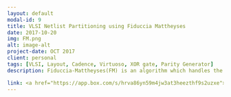 ```yaml
---
layout: default
modal-id: 9
title: VLSI Netlist Partitioning using Fiduccia Mattheyses
date: 2017-10-20
img: FM.png
alt: image-alt
project-date: OCT 2017
client: personal
tags: [VLSI, Layout, Cadence, Virtuoso, XOR gate, Parity Generator]
description: Fiduccia-Mattheyses(FM) is an algorithm which handles the problem of dividing a large netlist, with many nodes, into two sets under particular size constraints. Partitioning is a key part of Very Large-Scale Integration (VLSI) design. VLSI design can typically be broken into the main stages of partitioning, floorplanning, placement, and routing.  In Partitioning, the goal is minimizing the cutset size, which is defined as the number of edges connecting two partitions. Of the many approaches taken to solve this problem, the most common is the Kernighan-Lin(KL) approach. This approach involves swapping pairs of nodes to decrease the cutset size.  However, this algorithm is limited to only balanced partitions, and does not include the concept of a hyper edge. Fiduccia-Mattheyses is a modification of the KL approach to include the concept of hyperedges, and adds a bucket list data structure to decrease the time complexity of the algorithm from O(n^3) to O(n^2).

link: <a href="https://app.box.com/s/hrva86yn59m4jw3at3heezthf9s2uzxe">FM Patitioning algorithm - PDF Report
---
```

